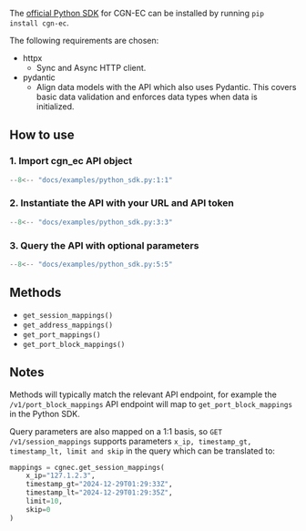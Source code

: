 The [official Python SDK](https://github.com/veesix-networks/cgn-ec-python) for CGN-EC can be installed by running `pip install cgn-ec`.

The following requirements are chosen:

- httpx
    - Sync and Async HTTP client.
- pydantic
    - Align data models with the API which also uses Pydantic. This covers basic data validation and enforces data types when data is initialized.

## How to use

### 1. Import cgn_ec API object

```py
--8<-- "docs/examples/python_sdk.py:1:1"
```

### 2. Instantiate the API with your URL and API token

```py
--8<-- "docs/examples/python_sdk.py:3:3"
```

### 3. Query the API with optional parameters

```py
--8<-- "docs/examples/python_sdk.py:5:5"
```

## Methods

- `get_session_mappings()`
- `get_address_mappings()`
- `get_port_mappings()`
- `get_port_block_mappings()`

## Notes

Methods will typically match the relevant API endpoint, for example the `/v1/port_block_mappings` API endpoint will map to `get_port_block_mappings` in the Python SDK.

Query parameters are also mapped on a 1:1 basis, so `GET /v1/session_mappings` supports parameters `x_ip, timestamp_gt, timestamp_lt, limit and skip` in the query which can be translated to:
```python
mappings = cgnec.get_session_mappings(
    x_ip="127.1.2.3",
    timestamp_gt="2024-12-29T01:29:33Z",
    timestamp_lt="2024-12-29T01:29:35Z",
    limit=10,
    skip=0
)
```